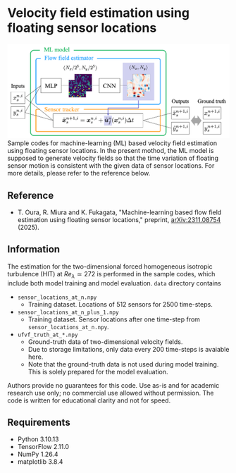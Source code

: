 # Velocity field estimation using floating sensor locations
![model_schematics](https://github.com/oura-tomoya/floating-sensors/blob/images/model_schematics.png)
Sample codes for machine-learning (ML) based velocity field estimation using floating sensor locations.
In the present mothod, the ML model is supposed to generate velocity fields so that the time variation of floating sensor motion is consistent with the given data of sensor locations.
For more details, please refer to the reference below.

## Reference
- T. Oura, R. Miura and K. Fukagata, "Machine-learning based flow field estimation using floating sensor locations," preprint, [arXiv:2311.08754](https://doi.org/10.48550/arXiv.2311.08754) (2025).

## Information
The estimation for the two-dimensional forced homogeneous isotropic turbulence (HIT) at $Re_{\lambda} \simeq 272$ is performed in the sample codes, which include both model training and model evaluation.
`data` directory contains
- `sensor_locations_at_n.npy`
    - Training dataset. Locations of 512 sensors for 2500 time-steps.
- `sensor_locations_at_n_plus_1.npy`
    - Training dataset. Sensor locations after one time-step from `sensor_locations_at_n.npy`.
- `ufvf_truth_at_*.npy`
    - Ground-truth data of two-dimensional velocity fields.
    - Due to storage limitations, only data every 200 time-steps is avaiable here.
    - Note that the ground-truth data is not used during model training. This is solely prepared for the model evaluation.

Authors provide no guarantees for this code. Use as-is and for academic research use only; no commercial use allowed without permission. The code is written for educational clarity and not for speed.

## Requirements
- Python 3.10.13
- TensorFlow 2.11.0
- NumPy 1.26.4
- matplotlib 3.8.4
